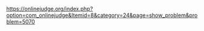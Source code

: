 https://onlinejudge.org/index.php?option=com_onlinejudge&Itemid=8&category=24&page=show_problem&problem=5070

